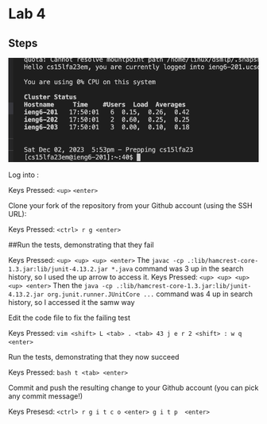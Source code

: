# Lab 4

## Steps

![Image](https://github.com/AKalakota23/cse15l-lab-reports/blob/fcd3b54559326360773b19319bd2186fdb56a36e/Screenshot%202023-12-02%20at%206.03.58%20PM.png)

Log into <ieng6>:

Keys Pressed: `<up>` `<enter>`


Clone your fork of the repository from your Github account (using the SSH URL):

Keys Pressed: `<ctrl> r g <enter> `


##Run the tests, demonstrating that they fail

Keys Pressed: `<up> <up> <up> <enter>` The `javac -cp .:lib/hamcrest-core-1.3.jar:lib/junit-4.13.2.jar *.java` command was 3 up in the search history, so I used the up arrow to access it.
Keys Pressed: `<up> <up> <up> <up> <enter>` Then the `java -cp .:lib/hamcrest-core-1.3.jar:lib/junit-4.13.2.jar org.junit.runner.JUnitCore ...` command was 4 up in search history, so I accessed it the samw way



Edit the code file to fix the failing test

Keys Pressed: `vim <shift> L <tab> . <tab> 43 j e r 2 <shift> : w q <enter>`


Run the tests, demonstrating that they now succeed

Keys Pressed: `bash t <tab> <enter>`


Commit and push the resulting change to your Github account (you can pick any commit message!)

Keys Presesd: `<ctrl> r g i t c o <enter> g i t p  <enter>`

